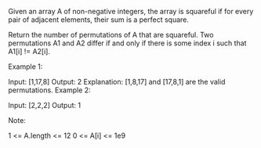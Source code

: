 Given an array A of non-negative integers, the array is squareful if for every pair of adjacent elements, their sum is a perfect square.

Return the number of permutations of A that are squareful.  Two permutations A1 and A2 differ if and only if there is some index i such that A1[i] != A2[i].

 

Example 1:

Input: [1,17,8]
Output: 2
Explanation: 
[1,8,17] and [17,8,1] are the valid permutations.
Example 2:

Input: [2,2,2]
Output: 1
 

Note:

1 <= A.length <= 12
0 <= A[i] <= 1e9